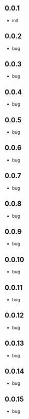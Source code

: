 ## 0.0.1
- init
## 0.0.2
- bug
## 0.0.3
- bug
## 0.0.4
- bug
## 0.0.5
- bug
## 0.0.6
- bug
## 0.0.7
- bug
## 0.0.8
- bug
## 0.0.9
- bug
## 0.0.10
- bug
## 0.0.11
- bug
## 0.0.12
- bug
## 0.0.13
- bug
## 0.0.14
- bug
## 0.0.15
- bug